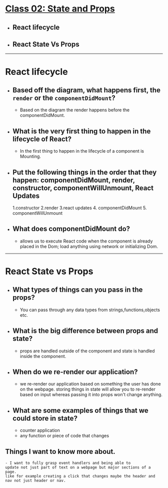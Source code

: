 # [Class 02: State and Props](/README.md)

- ## React lifecycle
- ## React State Vs Props
<hr>

# React lifecycle

- ## Based off the diagram, what happens first, the `render` or the `componentDidMount`?
    - Based on the diagram the render happens before the componentDidMount.

- ## What is the very first thing to happen in the lifecycle of React?
    - In the first thing to happen in the lifecycle of a component is Mounting.


- ## Put the following things in the order that they happen: componentDidMount, render, constructor, componentWillUnmount, React Updates
    1.constructor
    2.render
    3.react updates
    4. componentDidMount
    5. componentWillUnmount



- ## What does componentDidMount do?

  - allows us to execute React code when the component is already placed in the Dom; load anything using network or initializing Dom.

<hr>

# React State vs Props

- ## What types of things can you pass in the props?
    - You can pass through any data types from strings,functions,objects etc.


- ## What is the big difference between props and state?
  - props are handled outside of the component and state is handled inside the component.

- ## When do we re-render our application?
  - we re-render our application based on something the user has done on the webpage. storing things in state will allow you to re-render based on input whereas passing it into props won't change anything. 




- ## What are some examples of things that we could store in state?
  - counter application
  - any function or piece of code that changes
  


 ## Things I want to know more about.

    - I want to fully grasp event handlers and being able to 
    update not just part of text on a webpage but major sections of a page. 
    like for example creating a click that changes maybe the header and nav not just header or nav.